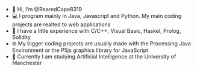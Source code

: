 - 👋 Hi, I’m @RearedCape8319
- 💻 I program mainly in Java, Javascript and Python. My main coding projects are realted to web applications
- 🤖 I have a little experience with C/C++, Visual Basic, Haskel, Prolog, Solidity
- 🌐 My bigger coding projects are usually made with the Processing Java Environment or the P5js graphics library for JavaScript
- 🧠 Currently I am studying Artificial Intelligence at the University of Manchester

<!---
RearedCape8319/RearedCape8319 is a ✨ special ✨ repository because its `README.md` (this file) appears on your GitHub profile.
You can click the Preview link to take a look at your changes.
--->
